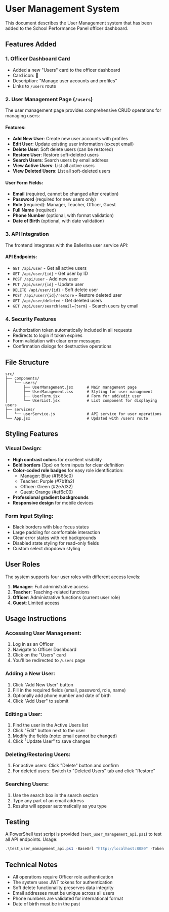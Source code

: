 # User Management System

This document describes the User Management system that has been added to the School Performance Panel officer dashboard.

## Features Added

### 1. Officer Dashboard Card
- Added a new "Users" card to the officer dashboard
- Card icon: 👤
- Description: "Manage user accounts and profiles"
- Links to `/users` route

### 2. User Management Page (`/users`)
The user management page provides comprehensive CRUD operations for managing users:

#### Features:
- **Add New User**: Create new user accounts with profiles
- **Edit User**: Update existing user information (except email)
- **Delete User**: Soft delete users (can be restored)
- **Restore User**: Restore soft-deleted users
- **Search Users**: Search users by email address
- **View Active Users**: List all active users
- **View Deleted Users**: List all soft-deleted users

#### User Form Fields:
- **Email** (required, cannot be changed after creation)
- **Password** (required for new users only)
- **Role** (required): Manager, Teacher, Officer, Guest
- **Full Name** (required)
- **Phone Number** (optional, with format validation)
- **Date of Birth** (optional, with date validation)

### 3. API Integration
The frontend integrates with the Ballerina user service API:

#### API Endpoints:
- `GET /api/user` - Get all active users
- `GET /api/user/{id}` - Get user by ID
- `POST /api/user` - Add new user
- `PUT /api/user/{id}` - Update user
- `DELETE /api/user/{id}` - Soft delete user
- `POST /api/user/{id}/restore` - Restore deleted user
- `GET /api/user/deleted` - Get deleted users
- `GET /api/user/search?email={term}` - Search users by email

### 4. Security Features
- Authorization token automatically included in all requests
- Redirects to login if token expires
- Form validation with clear error messages
- Confirmation dialogs for destructive operations

## File Structure

```
src/
├── components/
│   └── users/
│       ├── UserManagement.jsx      # Main management page
│       ├── UserManagement.css      # Styling for user management
│       ├── UserForm.jsx            # Form for add/edit user
│       └── UserList.jsx            # List component for displaying users
├── services/
│   └── userService.js              # API service for user operations
└── App.jsx                         # Updated with /users route
```

## Styling Features

### Visual Design:
- **High contrast colors** for excellent visibility
- **Bold borders** (3px) on form inputs for clear definition
- **Color-coded role badges** for easy role identification:
  - Manager: Blue (#1565c0)
  - Teacher: Purple (#7b1fa2)
  - Officer: Green (#2e7d32)
  - Guest: Orange (#ef6c00)
- **Professional gradient backgrounds**
- **Responsive design** for mobile devices

### Form Input Styling:
- Black borders with blue focus states
- Large padding for comfortable interaction
- Clear error states with red backgrounds
- Disabled state styling for read-only fields
- Custom select dropdown styling

## User Roles

The system supports four user roles with different access levels:

1. **Manager**: Full administrative access
2. **Teacher**: Teaching-related functions
3. **Officer**: Administrative functions (current user role)
4. **Guest**: Limited access

## Usage Instructions

### Accessing User Management:
1. Log in as an Officer
2. Navigate to Officer Dashboard
3. Click on the "Users" card
4. You'll be redirected to `/users` page

### Adding a New User:
1. Click "Add New User" button
2. Fill in the required fields (email, password, role, name)
3. Optionally add phone number and date of birth
4. Click "Add User" to submit

### Editing a User:
1. Find the user in the Active Users list
2. Click "Edit" button next to the user
3. Modify the fields (note: email cannot be changed)
4. Click "Update User" to save changes

### Deleting/Restoring Users:
1. For active users: Click "Delete" button and confirm
2. For deleted users: Switch to "Deleted Users" tab and click "Restore"

### Searching Users:
1. Use the search box in the search section
2. Type any part of an email address
3. Results will appear automatically as you type

## Testing

A PowerShell test script is provided (`test_user_management_api.ps1`) to test all API endpoints. Usage:

```powershell
.\test_user_management_api.ps1 -BaseUrl "http://localhost:8080" -Token "your_jwt_token"
```

## Technical Notes

- All operations require Officer role authentication
- The system uses JWT tokens for authentication
- Soft delete functionality preserves data integrity
- Email addresses must be unique across all users
- Phone numbers are validated for international format
- Date of birth must be in the past
